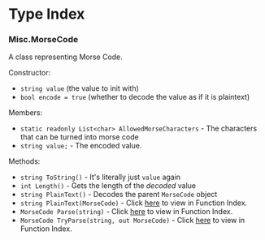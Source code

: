﻿# Type Index

### Misc.MorseCode
A class representing Morse Code.

Constructor:

- `string value` (the value to init with)
- `bool encode = true` (whether to decode the value as if it is plaintext)

Members:

- `static readonly List<char> AllowedMorseCharacters` - The characters that can be turned into morse code
- `string value;` - The encoded value.

Methods:

- `string ToString()` - It's literally just `value` again
- `int Length()` - Gets the length of the *decoded* value
- `string PlainText()` - Decodes the parent `MorseCode` object
- `string PlainText(MorseCode)` - Click [here](https://cainssharptools.readthedocs.io/en/latest/functions#plaintext) to view in Function Index.
- `MorseCode Parse(string)` - Click [here](https://cainssharptools.readthedocs.io/en/latest/functions#parse) to view in Function Index.
- `MorseCode TryParse(string, out MorseCode)` - Click [here](https://cainssharptools.readthedocs.io/en/latest/functions#tryparse) to view in Function Index.